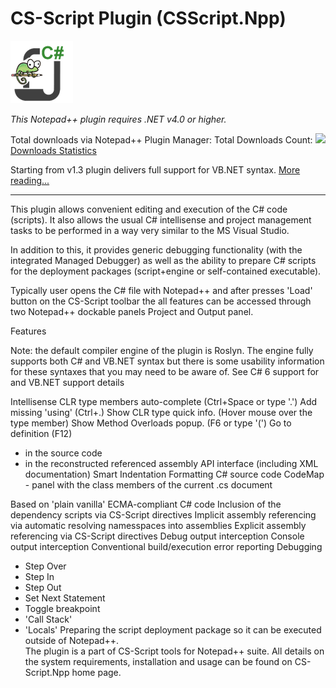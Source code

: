 # CS-Script Plugin (CSScript.Npp)   
![](wiki/css_npp_logo_clear.png)

*This Notepad++ plugin requires .NET v4.0 or higher.* 

Total downloads via Notepad++ Plugin Manager: Total Downloads Count: ![](http://www.csscript.net/statistics/css.npp.count.jpeg)            
[Downloads Statistics](http://www.csscript.net/statistics/css.npp.stats.html)

Starting from v1.3 plugin delivers full support for VB.NET syntax. [More reading...](http://csscriptnpp.codeplex.com/wikipage?title=VB%20support)  

____
This plugin allows convenient editing and execution of the C# code (scripts).  It also allows the usual C# intellisense and project management tasks to be performed in a way very similar to the MS Visual Studio.

In addition to this, it provides generic debugging functionality (with the integrated Managed Debugger) as well as the ability to prepare C# scripts for the deployment packages (script+engine or self-contained executable).

Typically user opens the C# file with Notepad++ and after presses 'Load' button on the CS-Script toolbar the all features can be accessed through two Notepad++ dockable panels Project and Output panel. 


Features

Note: the default compiler engine of the plugin is Roslyn. The engine fully supports both C# and VB.NET syntax but there is some usability information for these syntaxes that you may need to be aware of. See C# 6 support for and VB.NET support details

Intellisense
CLR type members auto-complete (Ctrl+Space or type '.')
Add missing 'using' (Ctrl+.)
Show CLR type quick info. (Hover mouse over the type member)
Show Method Overloads popup. (F6 or type '(')
Go to definition (F12)
- in the source code
- in the reconstructed referenced assembly API interface (including XML documentation)
Smart Indentation
Formatting C# source code
CodeMap - panel with the class members of the current .cs document  
 
Based on 'plain vanilla' ECMA-compliant C# code
Inclusion of the dependency scripts via CS-Script directives
Implicit assembly referencing via automatic resolving namesspaces into assemblies
Explicit assembly referencing via CS-Script directives
Debug output interception
Console output interception
Conventional build/execution error reporting
Debugging
- Step Over
- Step In
- Step Out
- Set Next Statement
- Toggle breakpoint
- 'Call Stack' 
- 'Locals' 
Preparing the script deployment package so it can be executed outside of Notepad++.  
The plugin is a part of CS-Script tools for Notepad++ suite. All details on the system requirements, installation and usage can be found on CS-Script.Npp home page.
